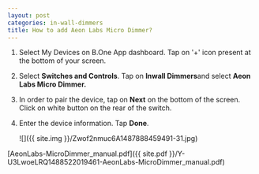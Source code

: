```yaml
---
layout: post
categories: in-wall-dimmers
title: How to add Aeon Labs Micro Dimmer?
---
```


1. Select My Devices on B.One App dashboard. Tap on &#39;+&#39; icon present at the bottom of your screen.

2. Select **Switches and Controls**. Tap on **Inwall Dimmers**and select **Aeon Labs Micro Dimmer.**

3. In order to pair the device, tap on **Next** on the bottom of the screen. Click on white button on the rear of the switch.

4. Enter the device information. Tap **Done**.

    ![]({{ site.img }}/Zwof2nmuc6A1487888459491-31.jpg)

[AeonLabs-MicroDimmer_manual.pdf]({{ site.pdf }}/Y-U3LwoeLRQ1488522019461-AeonLabs-MicroDimmer_manual.pdf)